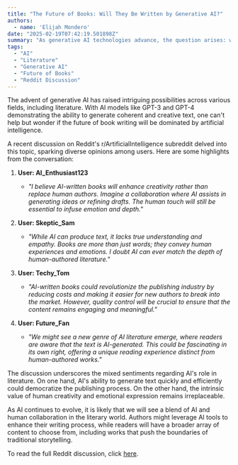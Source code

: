 ```yaml
---
title: "The Future of Books: Will They Be Written by Generative AI?"
authors:
  - name: 'Elijah Mondero'
date: "2025-02-19T07:42:19.501898Z"
summary: "As generative AI technologies advance, the question arises: will the future of literature be penned by algorithms? This blog explores the potential of AI in writing books and highlights viewpoints from a Reddit discussion."
tags:
  - "AI"
  - "Literature"
  - "Generative AI"
  - "Future of Books"
  - "Reddit Discussion"
---
```


The advent of generative AI has raised intriguing possibilities across various fields, including literature. With AI models like GPT-3 and GPT-4 demonstrating the ability to generate coherent and creative text, one can't help but wonder if the future of book writing will be dominated by artificial intelligence.

A recent discussion on Reddit's r/ArtificialIntelligence subreddit delved into this topic, sparking diverse opinions among users. Here are some highlights from the conversation:

1. **User: AI_Enthusiast123**
   - *"I believe AI-written books will enhance creativity rather than replace human authors. Imagine a collaboration where AI assists in generating ideas or refining drafts. The human touch will still be essential to infuse emotion and depth."*

2. **User: Skeptic_Sam**
   - *"While AI can produce text, it lacks true understanding and empathy. Books are more than just words; they convey human experiences and emotions. I doubt AI can ever match the depth of human-authored literature."*

3. **User: Techy_Tom**
   - *"AI-written books could revolutionize the publishing industry by reducing costs and making it easier for new authors to break into the market. However, quality control will be crucial to ensure that the content remains engaging and meaningful."*

4. **User: Future_Fan**
   - *"We might see a new genre of AI literature emerge, where readers are aware that the text is AI-generated. This could be fascinating in its own right, offering a unique reading experience distinct from human-authored works."*

The discussion underscores the mixed sentiments regarding AI's role in literature. On one hand, AI's ability to generate text quickly and efficiently could democratize the publishing process. On the other hand, the intrinsic value of human creativity and emotional expression remains irreplaceable.

As AI continues to evolve, it is likely that we will see a blend of AI and human collaboration in the literary world. Authors might leverage AI tools to enhance their writing process, while readers will have a broader array of content to choose from, including works that push the boundaries of traditional storytelling.

To read the full Reddit discussion, click [here](https://www.reddit.com/r/ArtificialInteligence/s/UqjfmwyGl6).
